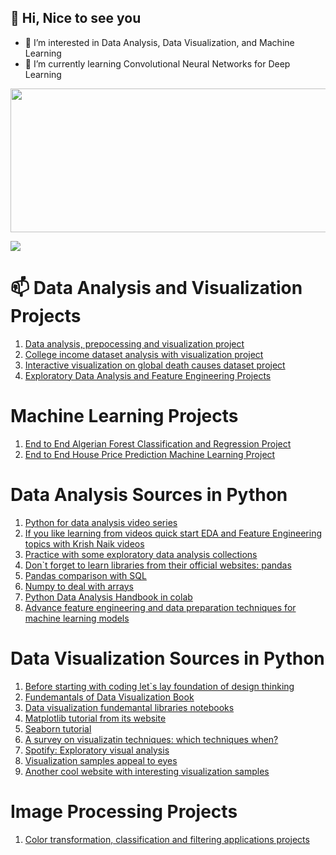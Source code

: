 ## 👋 Hi, Nice to see you
- 👀 I’m interested in Data Analysis, Data Visualization, and Machine Learning
- 🌱 I’m currently learning Convolutional Neural Networks for Deep Learning

 
 <div id="header" align="left">
  <img src="https://github.com/nesibegul/cv/blob/main/oasisnetwork-sun.gif" width="900" height="230"/>
</div>

![](..)

#  📫 Data Analysis and Visualization Projects
1. [Data analysis, prepocessing and visualization project](https://github.com/nesibegul/DataManipulation)
2. [College income dataset analysis with visualization project](https://github.com/nesibegul/Visualization/blob/main/Visualization%20Homework-Copy1.ipynb)
3. [Interactive visualization on global death causes dataset project](https://github.com/nesibegul/Visualization/blob/main/1.InteractiveVisualization%20(1).ipynb)
4. [Exploratory Data Analysis and Feature Engineering Projects](https://github.com/nesibegul/EDA-and-Feature-Engineering-)

# Machine Learning Projects
1. [End to End Algerian Forest Classification and Regression Project](https://github.com/nesibegul/Algerian-Forest-Classification-and-Regression)
2. [End to End House Price Prediction Machine Learning Project](https://github.com/nesibegul/House-Price-Prediction)


# Data Analysis Sources in Python

1. [Python for data analysis video series](https://www.youtube.com/watch?v=bPrmA1SEN2k&list=PLZoTAELRMXVNUL99R4bDlVYsncUNvwUBB)
2. [If you like learning from videos quick start EDA and Feature Engineering topics with Krish Naik videos](https://www.youtube.com/watch?v=bTN-6VPe8c0&list=PLZoTAELRMXVPzj1D0i_6ajJ6gyD22b3jh)
3. [Practice with some exploratory data analysis collections](https://github.com/iNeuronai/EDACollection)
4. [Don`t forget to learn libraries from their official websites: pandas](https://pandas.pydata.org/pandas-docs/stable/getting_started/intro_tutorials/07_reshape_table_layout.html)
5. [Pandas comparison with SQL](https://pandas.pydata.org/pandas-docs/stable/getting_started/comparison/comparison_with_sql.html)
6. [Numpy to deal with arrays](https://numpy.org/numpy-tutorials/)
7. [Python Data Analysis Handbook in colab](https://colab.research.google.com/github/jakevdp/PythonDataScienceHandbook/blob/master/notebooks/Index.ipynb)
8. [Advance feature engineering and data preparation techniques for machine learning models](https://github.com/nesibegul/BOOKS-and-SOURCES/blob/main/data_preparation_for_machine_learning.pdf)

# Data Visualization Sources in Python

1. [Before starting with coding let`s lay foundation of design thinking](https://faculty.washington.edu/ajko/books/design-methods/#/creative)
2. [Fundemantals of Data Visualization Book](https://clauswilke.com/dataviz/)
3. [Data visualization fundemantal libraries notebooks](https://github.com/nesibegul/BOOKS-and-SOURCES/tree/main/Data%20Visualization%20Collection)
4. [Matplotlib tutorial from its website](https://matplotlib.org/stable/tutorials/index.html)
5. [Seaborn tutorial](https://seaborn.pydata.org/tutorial.html)
6. [A survey on visualizatin techniques: which techniques when?](https://github.com/nesibegul/BOOKS-and-SOURCES/blob/main/1_A_survey_of_powerful_visualization_techniques_from_the_obvious_to_the_obscure.pdf)
7. [Spotify: Exploratory visual analysis](https://www.youtube.com/watch?v=pgSLSYLNEq0)
8. [Visualization samples appeal to eyes](https://periscopic.com/#!/)
9. [Another cool website with interesting visualization samples](https://www.pitchinteractive.com/)

# Image Processing Projects
1. [Color transformation, classification and filtering applications projects](https://github.com/nesibegul/Image-Processing)

 

<!---
nesibegul/nesibegul is a ✨ special ✨ repository because its `README.md` (this file) appears on your GitHub profile.
You can click the Preview link to take a look at your changes.

- 💞️ I’m looking to collaborate on ...
- 📫 How to reach me ...
--->


